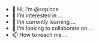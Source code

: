 - 👋 Hi, I’m @sopince
- 👀 I’m interested in ...
- 🌱 I’m currently learning ...
- 💞️ I’m looking to collaborate on ...
- 📫 How to reach me ...

<!---
sopince/sopince is a ✨ special ✨ repository because its `README.md` (this file) appears on your GitHub profile.
You can click the Preview link to take a look at your changes.
--->
